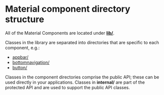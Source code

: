 # Material component directory structure

All of the Material Components are located under **[lib/](https://github.com/material-components/material-components-android/tree/master/lib)**.

Classes in the library are separated into directories that are specific to each component, e.g.:

*   [appbar/](https://github.com/material-components/material-components-android/tree/master/lib/java/com/google/android/material/appbar/)
*   [bottomnavigation/](https://github.com/material-components/material-components-android/tree/master/lib/java/com/google/android/material/bottomnavigation/)
*   [button/](https://github.com/material-components/material-components-android/tree/master/lib/java/com/google/android/material/button/)

Classes in the component directories comprise the public API; these can be used directly in your
applications. Classes in **internal/** are part of the protected API and are used to
support the public API classes.
